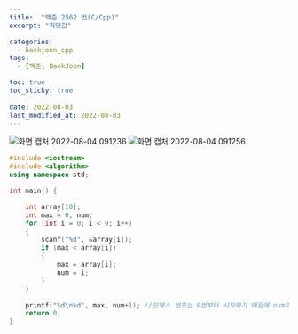 ```yaml
---
title:  "백준 2562 번(C/Cpp)"
excerpt: "최댓값"

categories:
  - baekjoon_cpp
tags:
  - [백준, BaekJoon]

toc: true
toc_sticky: true
 
date: 2022-08-03
last_modified_at: 2022-08-03
---
```


![화면 캡처 2022-08-04 091236](https://user-images.githubusercontent.com/106606698/182736352-634b7f6d-efc8-456d-876e-e4b9fbeab511.png)
![화면 캡처 2022-08-04 091256](https://user-images.githubusercontent.com/106606698/182736357-cee2f33a-e344-4fc4-ae7a-2e4f8fd78837.png)
 
```c++
#include <iostream>
#include <algorithm>
using namespace std;

int main() {

	int array[10];
	int max = 0, num;
	for (int i = 0; i < 9; i++)
	{
		scanf("%d", &array[i]);
		if (max < array[i])
		{
			max = array[i];
			num = i;
		}
	}

	printf("%d\n%d", max, num+1); //인덱스 번호는 0번부터 시작하기 때문에 num에 1을 더하고 출력해야 한다.
	return 0;
}
```  